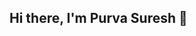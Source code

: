 ## Hi there, I'm Purva Suresh 👋

<!--
I'm a Computer Science student at the University of North Texas with a strong passion for cybersecurity. I enjoy tackling security challenges, from secure coding to cryptography and threat analysis, and I'm always looking for ways to strengthen digital defenses.

Integrity and protecting both organizations and individuals are important to me. I believe security isn’t just about technology—it’s also about ensuring trust and compliance. My problem-solving skills and ability to break down complex security concepts help me contribute to stronger, safer systems.

As I work toward certifications like CompTIA Network+ and Security+, I’m eager to apply my skills in a real-world setting. I'm currently looking for an entry-level Cyber Security Analyst role where I can grow, learn, and make an impact in the field.

- 🔭 I’m currently working on ...
  - Obtaining a CompTIA Network+ Certification
  - Obtaining a CompTIA Security+ Certification
  - Personal app and website projects
  
- 🌱 I’m currently learning ...

- 👯 I’m looking to collaborate on ...

- 🤔 I’m looking for help with ...

- 💬 Ask me about ...

- 📫 How to reach me: ...
  - Email: purvasuresh8@gmail.com
  - LinkedIn: linkedin.com/in/purva-suresh


- 😄 Pronouns: ...
  - She/Her
  
- ⚡ Fun fact: ...
-->
